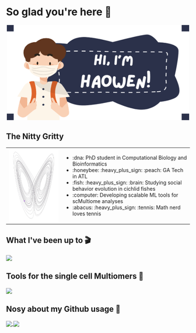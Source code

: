 # So glad you're here :wave:

<p align="center">
  <img src="https://github.com/Haowen-He/Haowen-He/blob/main/Haowen.png" width="500" height="260" />
</p>

## The Nitty Gritty

<table>
  <tr>
    <td width="30%">
      <img src="https://github.com/Haowen-He/Haowen-He/blob/main/x_z.gif" width="200" height="200" alt="Profile Image"/>
    </td>
    <td width="70%">
      <ul>
        <li>:dna: PhD student in Computational Biology and Bioinformatics</li>
        <li>:honeybee: :heavy_plus_sign: :peach: GA Tech in ATL</li>
        <li>:fish: :heavy_plus_sign: :brain: Studying social behavior evolution in cichlid fishes</li>
        <li>:computer: Developing scalable ML tools for scMultiome analyses</li>
        <li>:abacus: :heavy_plus_sign: :tennis: Math nerd loves tennis</li>
      </ul>
    </td>
  </tr>
</table>

## What I've been up to :clapper: 

<a href="https://github.rpi.edu/DataINCITE/AlzApp">
  <img height=125 align="center" src="https://github-readme-stats.vercel.app/api/pin/?username=heh4&repo=https://github.rpi.edu/DataINCITE/AlzApp&theme=solarized-light"/>
</a>

## Tools for the single cell Multiomers :microscope: 

<a href="https://github.com/Haowen-He/snRNA-Accelerated-Tooth">
  <img height=125 align="center" src="https://github-readme-stats.vercel.app/api/pin/?username=Haowen-He&repo=https://github.com/Haowen-He/snRNA-Accelerated-Tooth&theme=solarized-light"/>
</a>

## Nosy about my Github usage :mag_right:

<a href="https://github.com/anuraghazra/github-readme-stats">
  <img height=200 align="center" src="https://github-readme-stats.vercel.app/api/top-langs/?username=Haowen-He&hide=jupyter%20notebook&layout=donut&theme=flag-india"/>
</a>
<a href="https://github.com/anuraghazra/github-readme-stats">
  <img height=200 align="center" src="https://streak-stats.demolab.com/?user=Haowen-He&layout=compact&theme=flag-india"/>
</a>
